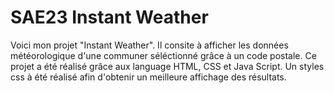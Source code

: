 # SAE23 Instant Weather

Voici mon projet "Instant Weather". Il consite à afficher les données météorologique d'une communer séléctionné grâce à un code postale.
Ce projet a été réalisé grâce aux language HTML, CSS et Java Script.
Un styles css à été réalisé afin d'obtenir un meilleure affichage des résultats.
